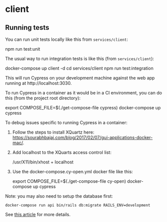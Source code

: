 # client

## Running tests

You can run unit tests locally like this from `services/client`:

  npm run test:unit

The usual way to run integration tests is like this (from `services/client`):

  docker-compose up client -d
  cd services/client
  npm run test:integration

This will run Cypress on your development machine against the web app running at http://localhost:3030.

To run Cypress in a container as it would be in a CI environment, you can do this (from the project root directory):

  export COMPOSE_FILE=$(./get-compose-file cypress)
  docker-compose up cypress

To debug issues specific to running Cypress in a container:

1. Follow the steps to install XQuartz here: https://sourabhbajaj.com/blog/2017/02/07/gui-applications-docker-mac/.
2. Add localhost to the XQuarts access control list:

    /usr/X11/bin/xhost + localhost

3. Use the docker-compose.cy-open.yml docker file like this:
  
    export COMPOSE_FILE=$(./get-compose-file cy-open)
    docker-compose up cypress

Note: you may also need to setup the database first:

    docker-compose run api bin/rails db:migrate RAILS_ENV=development

See [this article](https://www.cypress.io/blog/2019/05/02/run-cypress-with-a-single-docker-command/#Docker-compose) for more details.
